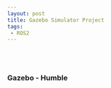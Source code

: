 ```yaml
---
layout: post
title: Gazebo Simulator Project   
tags: 
 - ROS2
---
```

<br/>
<br/>

### Gazebo - Humble
